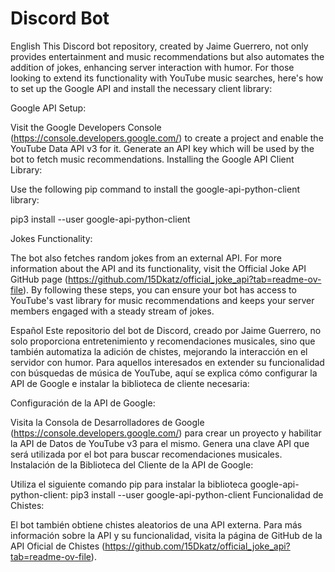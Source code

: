 # Discord Bot

English
This Discord bot repository, created by Jaime Guerrero, not only provides entertainment and music recommendations but also automates the addition of jokes, enhancing server interaction with humor. For those looking to extend its functionality with YouTube music searches, here's how to set up the Google API and install the necessary client library:

Google API Setup:

Visit the Google Developers Console (https://console.developers.google.com/) to create a project and enable the YouTube Data API v3 for it.
Generate an API key which will be used by the bot to fetch music recommendations.
Installing the Google API Client Library:

Use the following pip command to install the google-api-python-client library:

pip3 install --user google-api-python-client

Jokes Functionality:

The bot also fetches random jokes from an external API. For more information about the API and its functionality, visit the Official Joke API GitHub page (https://github.com/15Dkatz/official_joke_api?tab=readme-ov-file).
By following these steps, you can ensure your bot has access to YouTube's vast library for music recommendations and keeps your server members engaged with a steady stream of jokes.

Español
Este repositorio del bot de Discord, creado por Jaime Guerrero, no solo proporciona entretenimiento y recomendaciones musicales, sino que también automatiza la adición de chistes, mejorando la interacción en el servidor con humor. Para aquellos interesados en extender su funcionalidad con búsquedas de música de YouTube, aquí se explica cómo configurar la API de Google e instalar la biblioteca de cliente necesaria:

Configuración de la API de Google:

Visita la Consola de Desarrolladores de Google (https://console.developers.google.com/) para crear un proyecto y habilitar la API de Datos de YouTube v3 para el mismo.
Genera una clave API que será utilizada por el bot para buscar recomendaciones musicales.
Instalación de la Biblioteca del Cliente de la API de Google:

Utiliza el siguiente comando pip para instalar la biblioteca google-api-python-client:
pip3 install --user google-api-python-client
Funcionalidad de Chistes:

El bot también obtiene chistes aleatorios de una API externa. Para más información sobre la API y su funcionalidad, visita la página de GitHub de la API Oficial de Chistes (https://github.com/15Dkatz/official_joke_api?tab=readme-ov-file).
